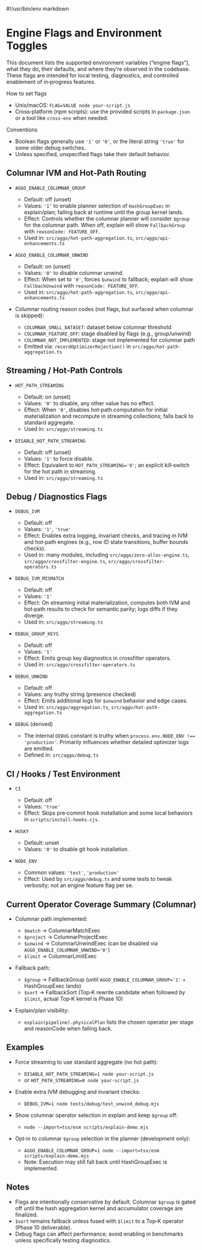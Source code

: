 #!/usr/bin/env markdown

# Engine Flags and Environment Toggles

This document lists the supported environment variables (“engine flags”), what they do, their defaults, and where they’re observed in the codebase. These flags are intended for local testing, diagnostics, and controlled enablement of in‑progress features.

How to set flags
- Unix/macOS: `FLAG=VALUE node your-script.js`
- Cross‑platform (npm scripts): use the provided scripts in `package.json` or a tool like `cross-env` when needed.

Conventions
- Boolean flags generally use `'1'` or `'0'`, or the literal string `'true'` for some older debug switches.
- Unless specified, unspecified flags take their default behavior.

## Columnar IVM and Hot‑Path Routing

- `AGGO_ENABLE_COLUMNAR_GROUP`
  - Default: off (unset)
  - Values: `'1'` to enable planner selection of `HashGroupExec` in explain/plan; falling back at runtime until the group kernel lands.
  - Effect: Controls whether the columnar planner will consider `$group` for the columnar path. When off, explain will show `FallbackGroup` with `reasonCode: FEATURE_OFF`.
  - Used in: `src/aggo/hot-path-aggregation.ts`, `src/aggo/api-enhancements.ts`

- `AGGO_ENABLE_COLUMNAR_UNWIND`
  - Default: on (unset)
  - Values: `'0'` to disable columnar unwind.
  - Effect: When set to `'0'`, forces `$unwind` to fallback; explain will show `FallbackUnwind` with `reasonCode: FEATURE_OFF`.
  - Used in: `src/aggo/hot-path-aggregation.ts`, `src/aggo/api-enhancements.ts`

- Columnar routing reason codes (not flags, but surfaced when columnar is skipped):
  - `COLUMNAR_SMALL_DATASET`: dataset below columnar threshold
  - `COLUMNAR_FEATURE_OFF`: stage disabled by flags (e.g., group/unwind)
  - `COLUMNAR_NOT_IMPLEMENTED`: stage not implemented for columnar path
  - Emitted via: `recordOptimizerRejection()` in `src/aggo/hot-path-aggregation.ts`

## Streaming / Hot‑Path Controls

- `HOT_PATH_STREAMING`
  - Default: on (unset)
  - Values: `'0'` to disable, any other value has no effect.
  - Effect: When `'0'`, disables hot‑path computation for initial materialization and recompute in streaming collections; falls back to standard aggregate.
  - Used in: `src/aggo/streaming.ts`

- `DISABLE_HOT_PATH_STREAMING`
  - Default: off (unset)
  - Values: `'1'` to force disable.
  - Effect: Equivalent to `HOT_PATH_STREAMING='0'`; an explicit kill‑switch for the hot path in streaming.
  - Used in: `src/aggo/streaming.ts`

## Debug / Diagnostics Flags

- `DEBUG_IVM`
  - Default: off
  - Values: `'1'`, `'true'`
  - Effect: Enables extra logging, invariant checks, and tracing in IVM and hot‑path engines (e.g., row ID state transitions, buffer bounds checks).
  - Used in: many modules, including `src/aggo/zero-alloc-engine.ts`, `src/aggo/crossfilter-engine.ts`, `src/aggo/crossfilter-operators.ts`

- `DEBUG_IVM_MISMATCH`
  - Default: off
  - Values: `'1'`
  - Effect: On streaming initial materialization, computes both IVM and hot‑path results to check for semantic parity; logs diffs if they diverge.
  - Used in: `src/aggo/streaming.ts`

- `DEBUG_GROUP_KEYS`
  - Default: off
  - Values: `'1'`
  - Effect: Emits group key diagnostics in crossfilter operators.
  - Used in: `src/aggo/crossfilter-operators.ts`

- `DEBUG_UNWIND`
  - Default: off
  - Values: any truthy string (presence checked)
  - Effect: Emits additional logs for `$unwind` behavior and edge cases.
  - Used in: `src/aggo/aggregation.ts`, `src/aggo/hot-path-aggregation.ts`

- `DEBUG` (derived)
  - The internal `DEBUG` constant is truthy when `process.env.NODE_ENV !== 'production'`. Primarily influences whether detailed optimizer logs are emitted.
  - Defined in: `src/aggo/debug.ts`

## CI / Hooks / Test Environment

- `CI`
  - Default: off
  - Values: `'true'`
  - Effect: Skips pre‑commit hook installation and some local behaviors in `scripts/install-hooks.cjs`.

- `HUSKY`
  - Default: unset
  - Values: `'0'` to disable git hook installation.

- `NODE_ENV`
  - Common values: `'test'`, `'production'`
  - Effect: Used by `src/aggo/debug.ts` and some tests to tweak verbosity; not an engine feature flag per se.

## Current Operator Coverage Summary (Columnar)

- Columnar path implemented:
  - `$match` → ColumnarMatchExec
  - `$project` → ColumnarProjectExec
  - `$unwind` → ColumnarUnwindExec (can be disabled via `AGGO_ENABLE_COLUMNAR_UNWIND='0'`)
  - `$limit` → ColumnarLimitExec

- Fallback path:
  - `$group` → FallbackGroup (until `AGGO_ENABLE_COLUMNAR_GROUP='1'` + HashGroupExec lands)
  - `$sort` → FallbackSort (Top‑K rewrite candidate when followed by `$limit`, actual Top‑K kernel is Phase 10)

- Explain/plan visibility:
  - `explain(pipeline).physicalPlan` lists the chosen operator per stage and reasonCode when falling back.

## Examples

- Force streaming to use standard aggregate (no hot path):
  - `DISABLE_HOT_PATH_STREAMING=1 node your-script.js`
  - or `HOT_PATH_STREAMING=0 node your-script.js`

- Enable extra IVM debugging and invariant checks:
  - `DEBUG_IVM=1 node tests/debug/test_unwind_debug.mjs`

- Show columnar operator selection in explain and keep `$group` off:
  - `node --import=tsx/esm scripts/explain-demo.mjs`

- Opt‑in to columnar `$group` selection in the planner (development only):
  - `AGGO_ENABLE_COLUMNAR_GROUP=1 node --import=tsx/esm scripts/explain-demo.mjs`
  - Note: Execution may still fall back until HashGroupExec is implemented.

## Notes
- Flags are intentionally conservative by default. Columnar `$group` is gated off until the hash aggregation kernel and accumulator coverage are finalized.
- `$sort` remains fallback unless fused with `$limit` to a Top‑K operator (Phase 10 deliverable).
- Debug flags can affect performance; avoid enabling in benchmarks unless specifically testing diagnostics.

